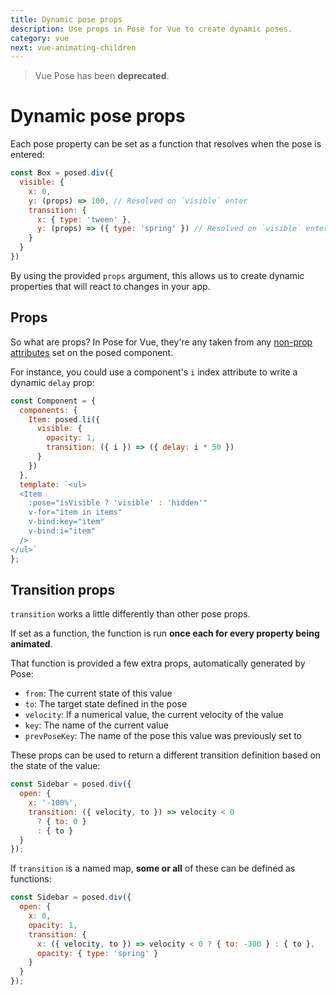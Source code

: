 ```yaml
---
title: Dynamic pose props
description: Use props in Pose for Vue to create dynamic poses.
category: vue
next: vue-animating-children
---
```


> Vue Pose has been **deprecated**.

# Dynamic pose props

Each pose property can be set as a function that resolves when the pose is entered:

```javascript
const Box = posed.div({
  visible: {
    x: 0,
    y: (props) => 100, // Resolved on `visible` enter
    transition: {
      x: { type: 'tween' },
      y: (props) => ({ type: 'spring' }) // Resolved on `visible` enter
    }
  }
})
```

By using the provided `props` argument, this allows us to create dynamic properties that will react to changes in your app.

<TOC />

## Props

So what are props? In Pose for Vue, they're any taken from any [non-prop attributes](https://vuejs.org/v2/guide/components-props.html#Non-Prop-Attributes) set on the posed component.

For instance, you could use a component's `i` index attribute to write a dynamic `delay` prop:

```javascript
const Component = {
  components: {
    Item: posed.li({
      visible: {
        opacity: 1,
        transition: ({ i }) => ({ delay: i * 50 })
      }
    })
  },
  template: `<ul>
  <Item
    :pose="isVisible ? 'visible' : 'hidden'"
    v-for="item in items"
    v-bind:key="item"
    v-bind:i="item"
  />
</ul>`
};
```

<CodeSandbox id="v1vx1y2yz0" height="500" vue />

## Transition props

`transition` works a little differently than other pose props.

If set as a function, the function is run **once each for every property being animated**.

That function is provided a few extra props, automatically generated by Pose:

- `from`: The current state of this value
- `to`: The target state defined in the pose
- `velocity`: If a numerical value, the current velocity of the value
- `key`: The name of the current value
- `prevPoseKey`: The name of the pose this value was previously set to

These props can be used to return a different transition definition based on the state of the value:

```javascript
const Sidebar = posed.div({
  open: {
    x: '-100%',
    transition: ({ velocity, to }) => velocity < 0
      ? { to: 0 }
      : { to }
  }
});
```

If `transition` is a named map, **some or all** of these can be defined as functions:

```javascript
const Sidebar = posed.div({
  open: {
    x: 0,
    opacity: 1,
    transition: {
      x: ({ velocity, to }) => velocity < 0 ? { to: -300 } : { to },
      opacity: { type: 'spring' }
    }
  }
});
```
